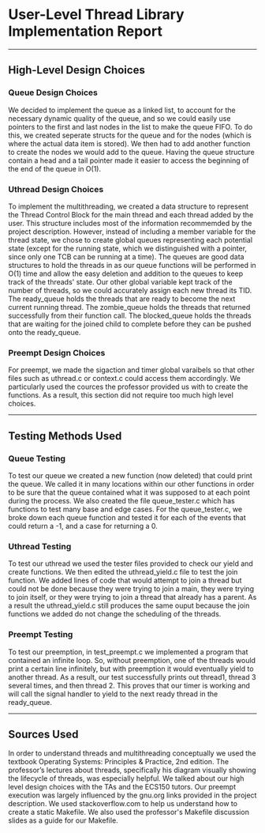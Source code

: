 # User-Level Thread Library Implementation Report
-------------------------------------------------------------------------------
## High-Level Design Choices

### Queue Design Choices
We decided to implement the queue as a linked list, to account for the necessary
dynamic quality of the queue, and so we could easily use pointers to the first
and last nodes in the list to make the queue FIFO.  To do this, we created
seperate structs for the queue and for the nodes (which is where the actual data
item is stored).  We then had to add another function to create the nodes we
would add to the queue. Having the queue structure contain a head and a tail
pointer made it easier to access the beginning of the end of the queue in O(1).

### Uthread Design Choices
To implement the multithreading, we created a data structure to represent the
Thread Control Block for the main thread and each thread added by the user.
This structure includes most of the information recommemded by the project
description.  However, instead of including a member variable for the thread
state, we chose to create global queues representing each potential state
(except for the running state, which we distinguished with a pointer, since only
one TCB can be running at a time). The queues are good data structures to hold
the threads in as our queue functions will be performed in O(1) time and allow
the easy deletion and addition to the queues to keep track of the threads'
state. Our other global variable kept track of the number of threads, so we
could accurately assign each new thread its TID. The ready_queue holds the
threads that are ready to become the next current running thread. The
zombie_queue holds the threads that returned successfully from their function
call. The blocked_queue holds the threads that are waiting for the joined child
to complete before they can be pushed onto the ready_queue.

### Preempt Design Choices
For preempt, we made the sigaction and timer global varaibels so that other
files such as uthread.c or context.c could access them accordingly. We
particularly used the cources the professor provided us with to create the
functions. As a result, this section did not require too much high level
choices.

-------------------------------------------------------------------------------
## Testing Methods Used

### Queue Testing
To test our queue we created a new function (now deleted) that could print the
queue.  We called it in many locations within our other functions in order to be
sure that the queue contained what it was supposed to at each point during the
process. We also created the file queue_tester.c which has functions to test
many base and edge cases. For the queue_tester.c, we broke down each queue
function and tested it for each of the events that could return a -1, and a case
for returning a 0.

### Uthread Testing
To test our uthread we used the tester files provided to check our yield and
create functions. We then edited the uthread_yield.c file to test the join
function. We added lines of code that would attempt to join a thread but could
not be done because they were trying to join a main, they were trying to join
itself, or they were trying to join a thread that already has a parent. As a
result the uthread_yield.c still produces the same ouput because the join
functions we added do not change the scheduling of the threads.

### Preempt Testing
To test our preemption, in test_preempt.c we implemented a program that
contained an infinite loop.  So, without preemption, one of the threads would
print a certain line infinitely, but with preemption it would eventually yield
to another thread. As a result, our test successfully prints out thread1, thread
3 several times, and then thread 2. This proves that our timer is working and
will call the signal handler to yield to the next ready thread in the
ready_queue.

-------------------------------------------------------------------------------
## Sources Used
In order to understand threads and multithreading conceptually we used the
textbook Operating Systems: Principles & Practice, 2nd edition. The professor’s
lectures about threads, specifically his diagram visually showing the lifecycle
of threads, was especially helpful. We talked about our high level design
choices with the TAs and the ECS150 tutors. Our preempt execution was largely
influenced by the gnu.org links provided in the project description. We used
stackoverflow.com to help us understand how to create a static Makefile. We also
used the professor's Makefile discussion slides as a guide for our Makefile.